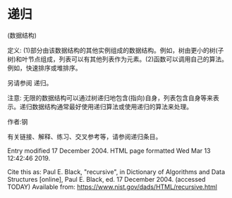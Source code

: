 # 递归


(数据结构)



定义:
(1)部分由该数据结构的其他实例组成的数据结构。例如，树由更小的树(子树)和叶节点组成，列表可以有其他列表作为元素。(2)函数可以调用自己的算法。例如，快速排序或堆排序。



另请参阅
递归。



注意:
无限的数据结构可以通过树递归地包含(指向)自身，列表包含自身等来表示。递归数据结构通常最好使用递归算法或使用递归的算法来处理。


作者:钢


有关链接、解释、练习、交叉参考等，请参阅递归条目。






Entry modified 17 December 2004.
HTML page formatted Wed Mar 13 12:42:46 2019.



Cite this as:
Paul E. Black, "recursive", in
Dictionary of Algorithms and Data Structures [online], Paul E. Black, ed. 17 December 2004. (accessed TODAY)
Available from: https://www.nist.gov/dads/HTML/recursive.html


